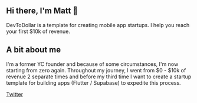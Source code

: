## Hi there, I'm Matt 👋

DevToDollar is a template for creating mobile app startups. I help you reach your first $10k of revenue.

## A bit about me

I'm a former YC founder and because of some circumstances, I'm now starting from zero again. Throughout my journey, I went from $0 - $10k of revenue 2 separate times and before my third time I want to create a startup template for building apps (Flutter / Supabase) to expedite this process.

[Twitter](https://twitter.com/IThinkWong)

<!--

**Here are some ideas to get you started:**

🙋‍♀️ A short introduction - what is your organization all about?
🌈 Contribution guidelines - how can the community get involved?
👩‍💻 Useful resources - where can the community find your docs? Is there anything else the community should know?
🍿 Fun facts - what does your team eat for breakfast?
🧙 Remember, you can do mighty things with the power of [Markdown](https://docs.github.com/github/writing-on-github/getting-started-with-writing-and-formatting-on-github/basic-writing-and-formatting-syntax)
-->
